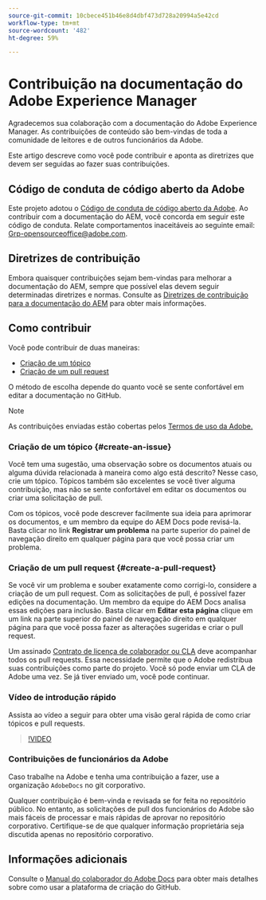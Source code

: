 ```yaml
---
source-git-commit: 10cbece451b46e8d4dbf473d728a20994a5e42cd
workflow-type: tm+mt
source-wordcount: '482'
ht-degree: 59%

---
```

# Contribuição na documentação do Adobe Experience Manager

Agradecemos sua colaboração com a documentação do Adobe Experience Manager. As contribuições de conteúdo são bem-vindas de toda a comunidade de leitores e de outros funcionários da Adobe.

Este artigo descreve como você pode contribuir e aponta as diretrizes que devem ser seguidas ao fazer suas contribuições.

## Código de conduta de código aberto da Adobe

Este projeto adotou o [Código de conduta de código aberto da Adobe](code-of-conduct.md). Ao contribuir com a documentação do AEM, você concorda em seguir este código de conduta. Relate comportamentos inaceitáveis ao seguinte email: [Grp-opensourceoffice@adobe.com](mailto:Grp-opensourceoffice@adobe.com).

## Diretrizes de contribuição

Embora quaisquer contribuições sejam bem-vindas para melhorar a documentação do AEM, sempre que possível elas devem seguir determinadas diretrizes e normas. Consulte as [Diretrizes de contribuição para a documentação do AEM](guidelines.md) para obter mais informações.

## Como contribuir

Você pode contribuir de duas maneiras:

* [Criação de um tópico](#create-an-issue)
* [Criação de um pull request](#create-a-pull-request)

O método de escolha depende do quanto você se sente confortável em editar a documentação no GitHub.

>[!NOTE]
>
>As contribuições enviadas estão cobertas pelos [Termos de uso da Adobe.](https://www.adobe.com/br/legal/terms.html)

### Criação de um tópico {#create-an-issue}

Você tem uma sugestão, uma observação sobre os documentos atuais ou alguma dúvida relacionada à maneira como algo está descrito? Nesse caso, crie um tópico. Tópicos também são excelentes se você tiver alguma contribuição, mas não se sente confortável em editar os documentos ou criar uma solicitação de pull.

Com os tópicos, você pode descrever facilmente sua ideia para aprimorar os documentos, e um membro da equipe do AEM Docs pode revisá-la. Basta clicar no link **Registrar um problema** na parte superior do painel de navegação direito em qualquer página para que você possa criar um problema.

### Criação de um pull request {#create-a-pull-request}

Se você vir um problema e souber exatamente como corrigi-lo, considere a criação de um pull request. Com as solicitações de pull, é possível fazer edições na documentação. Um membro da equipe do AEM Docs analisa essas edições para inclusão. Basta clicar em **Editar esta página** clique em um link na parte superior do painel de navegação direito em qualquer página para que você possa fazer as alterações sugeridas e criar o pull request.

Um assinado [Contrato de licença de colaborador ou CLA](https://opensource.adobe.com/cla.html) deve acompanhar todos os pull requests. Essa necessidade permite que o Adobe redistribua suas contribuições como parte do projeto. Você só pode enviar um CLA de Adobe uma vez. Se já tiver enviado um, você pode continuar.

### Vídeo de introdução rápido

Assista ao vídeo a seguir para obter uma visão geral rápida de como criar tópicos e pull requests.

>[!VIDEO](https://video.tv.adobe.com/v/27069)

### Contribuições de funcionários da Adobe

Caso trabalhe na Adobe e tenha uma contribuição a fazer, use a organização `AdobeDocs` no git corporativo.

Qualquer contribuição é bem-vinda e revisada se for feita no repositório público. No entanto, as solicitações de pull dos funcionários do Adobe são mais fáceis de processar e mais rápidas de aprovar no repositório corporativo. Certifique-se de que qualquer informação proprietária seja discutida apenas no repositório corporativo.

## Informações adicionais

Consulte o [Manual do colaborador do Adobe Docs](https://experienceleague.adobe.com/br/docs/contributor/contributor-guide/introduction) para obter mais detalhes sobre como usar a plataforma de criação do GitHub.
